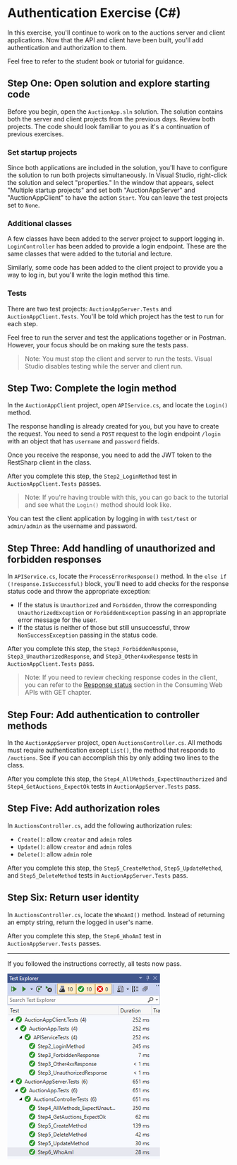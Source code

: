 # Authentication Exercise (C#)

In this exercise, you'll continue to work on to the auctions server and client applications. Now that the API and client have been built, you'll add authentication and authorization to them.

Feel free to refer to the student book or tutorial for guidance.

## Step One: Open solution and explore starting code

Before you begin, open the `AuctionApp.sln` solution. The solution contains both the server and client projects from the previous days. Review both projects. The code should look familiar to you as it's a continuation of previous exercises.

### Set startup projects

Since both applications are included in the solution, you'll have to configure the solution to run both projects simultaneously. In Visual Studio, right-click the solution and select "properties." In the window that appears, select "Multiple startup projects" and set both "AuctionAppServer" and "AuctionAppClient" to have the action `Start`. You can leave the test projects set to `None`.

### Additional classes

A few classes have been added to the server project to support logging in. `LoginController` has been added to provide a login endpoint. These are the same classes that were added to the tutorial and lecture.

Similarly, some code has been added to the client project to provide you a way to log in, but you'll write the login method this time.

### Tests

There are two test projects: `AuctionAppServer.Tests` and `AuctionAppClient.Tests`. You'll be told which project has the test to run for each step.

Feel free to run the server and test the applications together or in Postman. However, your focus should be on making sure the tests pass.

> Note: You must stop the client and server to run the tests. Visual Studio disables testing while the server and client run.

## Step Two: Complete the login method

In the `AuctionAppClient` project, open `APIService.cs`, and locate the `Login()` method.

The response handling is already created for you, but you have to create the request. You need to send a `POST` request to the login endpoint `/login` with an object that has `username` and `password` fields.

Once you receive the response, you need to add the JWT token to the RestSharp client in the class.

After you complete this step, the `Step2_LoginMethod` test in `AuctionAppClient.Tests` passes.

> Note: If you're having trouble with this, you can go back to the tutorial and see what the `Login()` method should look like.

You can test the client application by logging in with `test/test` or `admin/admin` as the username and password.

## Step Three: Add handling of unauthorized and forbidden responses

In `APIService.cs`, locate the `ProcessErrorResponse()` method. In the `else if (!response.IsSuccessful)` block, you'll need to add checks for the response status code and throw the appropriate exception:

* If the status is `Unauthorized` and `Forbidden`, throw the corresponding `UnauthorizedException` or `ForbiddenException` passing in an appropriate error message for the user.
* If the status is neither of those but still unsuccessful, throw `NonSuccessException` passing in the status code.

After you complete this step, the `Step3_ForbiddenResponse`, `Step3_UnauthorizedResponse`, and `Step3_Other4xxResponse` tests in `AuctionAppClient.Tests` pass.

> Note: If you need to review checking response codes in the client, you can refer to the [Response status](https://book.techelevator.com/content/web-services-consuming-get.html#response-status) section in the Consuming Web APIs with GET chapter.

## Step Four: Add authentication to controller methods

In the `AuctionAppServer` project, open `AuctionsController.cs`. All methods must require authentication except `List()`, the method that responds to `/auctions`. See if you can accomplish this by only adding two lines to the class.

After you complete this step, the `Step4_AllMethods_ExpectUnauthorized` and `Step4_GetAuctions_ExpectOk` tests in `AuctionAppServer.Tests` pass.

## Step Five: Add authorization roles

In `AuctionsController.cs`, add the following authorization rules:

- `Create()`: allow `creator` and `admin` roles
- `Update()`: allow `creator` and `admin` roles
- `Delete()`: allow `admin` role

After you complete this step, the `Step5_CreateMethod`, `Step5_UpdateMethod`, and `Step5_DeleteMethod` tests in `AuctionAppServer.Tests` pass.

## Step Six: Return user identity

In `AuctionsController.cs`, locate the `WhoAmI()` method. Instead of returning an empty string, return the logged in user's name.

After you complete this step, the `Step6_WhoAmI` test in `AuctionAppServer.Tests` passes.

---

If you followed the instructions correctly, all tests now pass.

![All Tests Pass](./img/all-tests-pass.png)
